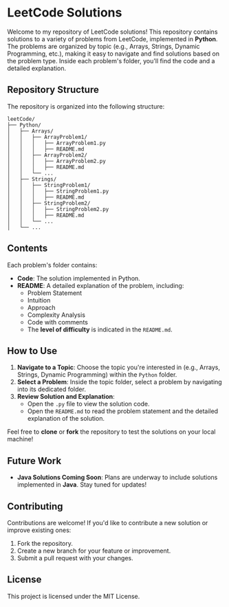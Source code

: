 # LeetCode Solutions

Welcome to my repository of LeetCode solutions! This repository contains solutions to a variety of problems from LeetCode, implemented in **Python**. The problems are organized by topic (e.g., Arrays, Strings, Dynamic Programming, etc.), making it easy to navigate and find solutions based on the problem type. Inside each problem's folder, you'll find the code and a detailed explanation.

## Repository Structure

The repository is organized into the following structure:

```
leetCode/
├── Python/
│   ├── Arrays/
│   │   ├── ArrayProblem1/
│   │   │   ├── ArrayProblem1.py
│   │   │   ├── README.md
│   │   ├── ArrayProblem2/
│   │   │   ├── ArrayProblem2.py
│   │   │   ├── README.md
│   │   └── ...
│   ├── Strings/
│   │   ├── StringProblem1/
│   │   │   ├── StringProblem1.py
│   │   │   ├── README.md
│   │   ├── StringProblem2/
│   │   │   ├── StringProblem2.py
│   │   │   ├── README.md
│   │   └── ...
│   └── ...
```

## Contents

Each problem's folder contains:

- **Code**: The solution implemented in Python.
- **README**: A detailed explanation of the problem, including:
  - Problem Statement
  - Intuition
  - Approach
  - Complexity Analysis
  - Code with comments
  - The **level of difficulty** is indicated in the `README.md`.

## How to Use

1. **Navigate to a Topic**: Choose the topic you're interested in (e.g., Arrays, Strings, Dynamic Programming) within the `Python` folder.
2. **Select a Problem**: Inside the topic folder, select a problem by navigating into its dedicated folder.
3. **Review Solution and Explanation**:
   - Open the `.py` file to view the solution code.
   - Open the `README.md` to read the problem statement and the detailed explanation of the solution.

Feel free to **clone** or **fork** the repository to test the solutions on your local machine!

## Future Work

- **Java Solutions Coming Soon**: Plans are underway to include solutions implemented in **Java**. Stay tuned for updates!

## Contributing

Contributions are welcome! If you'd like to contribute a new solution or improve existing ones:

1. Fork the repository.
2. Create a new branch for your feature or improvement.
3. Submit a pull request with your changes.

## License

This project is licensed under the MIT License.
